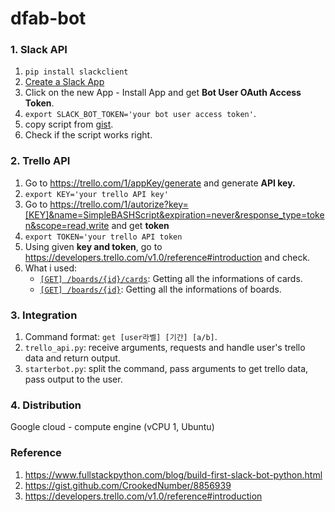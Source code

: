 # dfab-bot

### 1. Slack API 
1. `pip install slackclient` 
2. [Create a Slack App](https://api.slack.com/apps/new)
3. Click on the new App - Install App and get **Bot User OAuth Access Token**.
4. `export SLACK_BOT_TOKEN='your bot user access token'`.
5. copy script from [gist](https://github.com/mattmakai/slack-starterbot/blob/master/starterbot.py).
6. Check if the script works right. 

### 2. Trello API 
1. Go to https://trello.com/1/appKey/generate and generate **API key.**
2. `export KEY='your trello API key'`
3. Go to https://trello.com/1/autorize?key=[KEY]&name=SimpleBASHScript&expiration=never&response_type=token&scope=read,write and get **token**
4. `export TOKEN='your trello API token`
5. Using given **key and token**, go to https://developers.trello.com/v1.0/reference#introduction and check.
6. What i used:
	- [`[GET] /boards/{id}/cards`](https://developers.trello.com/v1.0/reference#boardsboardidtest): Getting all the informations of cards.
	- [`[GET] /boards/{id}`](https://developers.trello.com/v1.0/reference#boardsboardid-1): Getting all the informations of boards.

### 3. Integration
1. Command format: `get [user라벨] [기간] [a/b]`.
2. `trello_api.py`: receive arguments, requests and handle user's trello data and return output. 
3. `starterbot.py`: split the command, pass arguments to get trello data, pass output to the user.

### 4. Distribution
Google cloud - compute engine (vCPU 1, Ubuntu)

### Reference
1. https://www.fullstackpython.com/blog/build-first-slack-bot-python.html
2. https://gist.github.com/CrookedNumber/8856939
3. https://developers.trello.com/v1.0/reference#introduction


